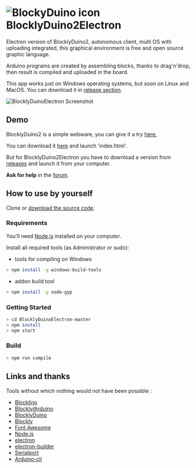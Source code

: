 
# <img src="https://raw.githubusercontent.com/BlocklyDuino/BlocklyDuinoElectron/master/src/app.png" alt="BlockyDuino icon"> BlocklyDuino2Electron

Electron version of BlocklyDuino2, autonomous client, multi OS with uploading integrated, this graphical environment is free and open source graphic language.

Arduino programs are created by assembling blocks, thanks to drag'n'drop, then result is compiled and uploaded in the board.

This app works just on Windows operating systems, but soon on Linux and MacOS. You can download it in [release section](https://github.com/BlocklyDuino/BlocklyDuinoElectron/releases).


![BlocklyDuinoElectron Screenshot](https://github.com/BlocklyDuino/BlocklyDuinoElectron/blob/master/src/screencap.png)

## Demo

BlocklyDuino2 is a simple webware, you can give it a try [here.](https://blocklyduino.github.io/BlocklyDuino-v2/)

You can download it [here](https://github.com/BlocklyDuino/BlocklyDuino-v2) and launch 'index.html'.

But for BlocklyDuino2Electron you have to download a version from  [releases](https://github.com/BlocklyDuino/BlocklyDuino2Electron/releases) and launch it from your computer.

**Ask for help** in the [forum](http://blockly.technologiescollege.fr/forum/).

## How to use by yourself

Clone or [download the source code](https://github.com/BlocklyDuino/BlocklyDuinoElectron/archive/master.zip).

### Requirements

You'll need [Node.js](https://nodejs.org) installed on your computer.

Install all required tools (as Administrator or sudo):

 - tools for compiling on Windows

``` bash
> npm install -g windows-build-tools
```

 - addon build tool

``` bash
> npm install -g node-gyp
```

### Getting Started 

```bash
> cd BlocklyDuinoElectron-master
> npm install
> npm start
```

### Build

```bash
> npm run compile
```

## Links and thanks

Tools without which nothing would not have been possible :

- [Blocklino](https://github.com/fontainejp/blocklino)
- [Blockly@rduino](https://github.com/technologiescollege/Blockly-at-rduino)
- [BlocklyDuino](https://github.com/BlocklyDuino/BlocklyDuino)
- [Blockly](https://developers.google.com/blockly)
- [Font Awesome](http://fontawesome.io)
- [Node.js](https://nodejs.org/fr/)
- [electron](https://electronjs.org/)
- [electron-builder](https://github.com/electron-userland/electron-builder)
- [Serialport](https://github.com/node-serialport/node-serialport)
- [Arduino-cli](https://github.com/arduino/arduino-cli)
